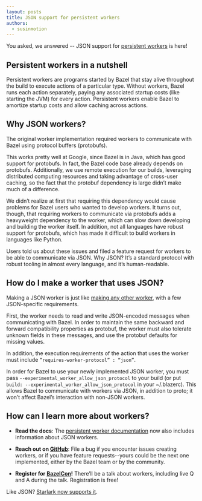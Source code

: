 ```yaml
---
layout: posts
title: JSON support for persistent workers
authors:
  - susinmotion
---
```


You asked, we answered -- JSON support for [persistent workers](https://docs.bazel.build/versions/master/persistent-workers.html) is here! 

## Persistent workers in a nutshell

Persistent workers are programs started by Bazel that stay alive throughout the build to execute actions of a particular type. Without workers, Bazel runs each action separately, paying any associated startup costs (like starting the JVM) for every action. Persistent workers enable Bazel to amortize startup costs and allow caching across actions. 

## Why JSON workers?

The original worker implementation required workers to communicate with Bazel using protocol buffers (protobufs). 

This works pretty well at Google, since Bazel is in Java, which has good support for protobufs. In fact, the Bazel code base already depends on protobufs. Additionally, we use remote execution for our builds, leveraging distributed computing resources and taking advantage of cross-user caching, so the fact that the protobuf dependency is large didn’t make much of a difference. 

We didn’t realize at first that requiring this dependency would cause problems for Bazel users who wanted to develop workers. It turns out, though, that requiring workers to communicate via protobufs adds a heavyweight dependency to the worker, which can slow down developing and building the worker itself. In addition, not all languages have robust support for protobufs, which has made it difficult to build workers in languages like Python. 

Users told us about these issues and filed a feature request for workers to be able to communicate via JSON. Why JSON? It’s a standard protocol with robust tooling in almost every language, and it’s human-readable.

## How do I make a worker that uses JSON?

Making a JSON worker is just like [making any other worker](https://docs.bazel.build/versions/master/creating-workers.html), with a few JSON-specific requirements. 

First, the worker needs to read and write JSON-encoded messages when communicating with Bazel. In order to maintain the same backward and forward compatibility properties as protobuf, the worker must also tolerate unknown fields in these messages, and use the protobuf defaults for missing values.

In addition, the execution requirements of the action that uses the worker must include `”requires-worker-protocol” : “json”`.

In order for Bazel to use your newly implemented JSON worker, you must pass `--experimental_worker_allow_json_protocol` to your build (or put `build: --experimental_worker_allow_json_protocol` in your ~/.blazerc). This allows Bazel to communicate with workers via JSON, in addition to proto; it won’t affect Bazel’s interaction with non-JSON workers.

## How can I learn more about workers?

* **Read the docs**: The [persistent worker documentation](https://docs.bazel.build/versions/master/persistent-workers.html) now also includes information about JSON workers.

* **Reach out on [GitHub](https://github.com/bazelbuild/bazel)**: File a bug if you encounter issues creating workers, or if you have feature requests--yours could be the next one implemented, either by the Bazel team or by the community.

* **Register for [BazelCon](https://opensourcelive.withgoogle.com/events/bazelcon2020)!** There’ll be a talk about workers, including live Q and A during the talk. Registration is free!

Like JSON? [Starlark now supports it](https://docs.bazel.build/versions/master/skylark/lib/json.html).
